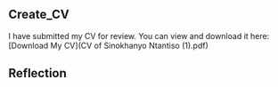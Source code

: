 ## Create_CV

I have submitted my CV for review. You can view and download it here:
[Download My CV](CV of Sinokhanyo Ntantiso (1).pdf)

## Reflection

